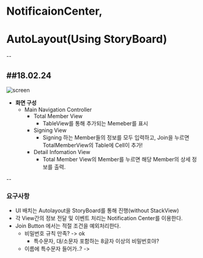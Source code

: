 # NotificaionCenter, 
# AutoLayout(Using StoryBoard)
--

##18.02.24
--

![screen](https://github.com/joohopark/jhbob/tree/master/Study/image/noti_practioce.jpg)

- **화면 구성**
	- Main Navigation Controller
		- Total Member View
			- TableView를 통해 추가되는 Memeber를 표시
		- Signing View
			- Signing 하는 Member들의 정보를 모두 입력하고, Join을 누르면 TotalMemberView의 Table에 Cell이 추가!
		- Detail Infomation View
			- Total Member View의 Member를 누르면 해당 Member의 상세 정보를 출력.

--
### 요구사항

- UI 배치는 Autolayout을 StoryBoard를 통해 진행(without StackView)
- 각 View간의 정보 전달 및 이벤트 처리는 Notification Center를 이용한다.
- Join Button 에서는 적절 조건을 예외처리한다.
	- 비밀번호 규칙 만족? -> ok
		- 특수문자, 대/소문자 포함하는 8글자 이상의 비밀번호야?
	- 이름에 특수문자 들어가..? ->
